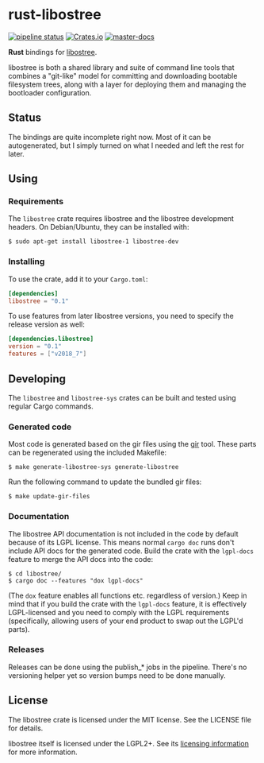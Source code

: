 # rust-libostree
[![pipeline status](https://gitlab.com/fkrull/rust-libostree/badges/master/pipeline.svg)](https://gitlab.com/fkrull/rust-libostree/commits/master)
[![Crates.io](https://img.shields.io/crates/v/libostree.svg)](https://crates.io/crates/libostree)
[![master-docs](https://img.shields.io/badge/docs-master-brightgreen.svg)](https://fkrull.gitlab.io/rust-libostree/libostree)

**Rust** bindings for [libostree](https://ostree.readthedocs.io).

libostree is both a shared library and suite of command line tools that combines
a "git-like" model for committing and downloading bootable filesystem trees,
along with a layer for deploying them and managing the bootloader configuration.

## Status
The bindings are quite incomplete right now. Most of it can be autogenerated,
but I simply turned on what I needed and left the rest for later.

## Using

### Requirements
The `libostree` crate requires libostree and the libostree development headers.
On Debian/Ubuntu, they can be installed with:

```ShellSession
$ sudo apt-get install libostree-1 libostree-dev
```

### Installing
To use the crate, add it to your `Cargo.toml`:

```toml
[dependencies]
libostree = "0.1"
```

To use features from later libostree versions, you need to specify the release
version as well: 

```toml
[dependencies.libostree]
version = "0.1"
features = ["v2018_7"]
```

## Developing
The `libostree` and `libostree-sys` crates can be built and tested using regular
Cargo commands. 

### Generated code
Most code is generated based on the gir files using the
[gir](https://github.com/gtk-rs/gir) tool. These parts can be regenerated using
the included Makefile:

```ShellSession
$ make generate-libostree-sys generate-libostree
```

Run the following command to update the bundled gir files:

```ShellSession
$ make update-gir-files
```

### Documentation
The libostree API documentation is not included in the code by default because
of its LGPL license. This means normal `cargo doc` runs don't include API docs
for the generated code. Build the crate with the `lgpl-docs` feature to merge
the API docs into the code:

```ShellSession
$ cd libostree/
$ cargo doc --features "dox lgpl-docs"
```

(The `dox` feature enables all functions etc. regardless of version.) Keep in
mind that if you build the crate with the `lgpl-docs` feature, it is effectively
LGPL-licensed and you need to comply with the LGPL requirements (specifically,
allowing users of your end product to swap out the LGPL'd parts).

### Releases
Releases can be done using the publish_* jobs in the pipeline. There's no
versioning helper yet so version bumps need to be done manually.

## License
The libostree crate is licensed under the MIT license. See the LICENSE file for
details.

libostree itself is licensed under the LGPL2+. See its
[licensing information](https://ostree.readthedocs.io#licensing) for more
information.
